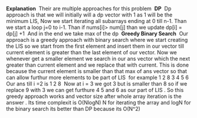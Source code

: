 **Explanation**
​
Their are multiple approaches for this problem
​
**DP**
​
Dp approach is that we will initially will a dp vector with 1 as 1 will be the minimum LIS,
Now we start iterating all subarrays ending at 0 till n-1. Than we  start a loop j=0 to i-1.
Than if nums[i]> num[j] than we update dp[i] = dp[j] +1
​
And in the end we take max of the dp
​
**Greedy Binary Search**
​
Our approach is a greedy approach with binary search where we start creating the LIS so we start from the first element and insert them in our vector till current element is greater than the last element of our vector. Now we whenever get a smaller element  we search in our ans vector which the next greater than current element and we replace that with current. This is done because the current element is smaller than that max of ans vector so that can allow furthur more elements to be part of LIS
​
for example 1 2 8 3 4 5 6
​
​
Our ans till i =2 is 1 2 8
​
Now at i = 3 we got 3 but is smaller than 8 so if we replace 9 with 3 we can get furthure 4 5 and 6 as our part of LIS . So this greedy approach works and vector size after whole array iteration is the answer . Its time complexit is O(NlogN) N for iterating the array and logN for the binary search its better than DP because its O(N^2)
​
​